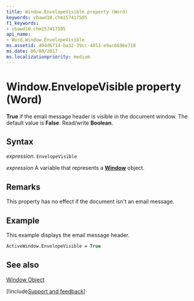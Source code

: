 ```yaml
---
title: Window.EnvelopeVisible property (Word)
keywords: vbawd10.chm157417505
f1_keywords:
- vbawd10.chm157417505
api_name:
- Word.Window.EnvelopeVisible
ms.assetid: d04d6714-ba32-39cc-4853-e9ac6696e718
ms.date: 06/08/2017
ms.localizationpriority: medium
---
```



# Window.EnvelopeVisible property (Word)

 **True** if the email message header is visible in the document window. The default value is **False**. Read/write **Boolean**.


## Syntax

_expression_. `EnvelopeVisible`

_expression_ A variable that represents a **[Window](Word.Window.md)** object.


## Remarks

This property has no effect if the document isn't an email message.


## Example

This example displays the email message header.


```vb
ActiveWindow.EnvelopeVisible = True
```


## See also


[Window Object](Word.Window.md)

[!include[Support and feedback](~/includes/feedback-boilerplate.md)]
